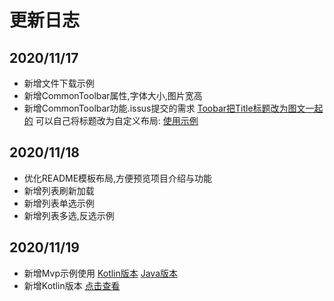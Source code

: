 # 更新日志
## 2020/11/17
+ 新增文件下载示例
+ 新增CommonToolbar属性,字体大小,图片宽高
+ 新增CommonToolbar功能.issus提交的需求 [Toobar把Title标题改为图文一起的](https://github.com/manitozhang/QuickAndroid/issues/2) 可以自己将标题改为自定义布局: [使用示例](https://github.com/manitozhang/QuickAndroid/blob/master/app/src/main/java/com/library/toolbar/CommonToolbarActivity.java)

## 2020/11/18
+ 优化README模板布局,方便预览项目介绍与功能
+ 新增列表刷新加载
+ 新增列表单选示例
+ 新增列表多选,反选示例


## 2020/11/19
+ 新增Mvp示例使用 [Kotlin版本](https://github.com/manitozhang/QuickAndroid/blob/kotlin/app/src/main/java/com/library/login/LoginActivity.kt)   [Java版本](https://github.com/manitozhang/QuickAndroid/blob/java/app/src/main/java/com/library/login/LoginActivity.java)
+ 新增Kotlin版本 [点击查看](https://github.com/manitozhang/QuickAndroid/tree/kotlin)
